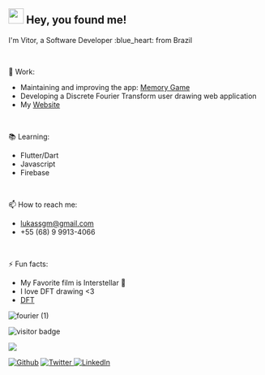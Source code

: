 <h2><img src="https://emojis.slackmojis.com/emojis/images/1531849430/4246/blob-sunglasses.gif?1531849430" width="30"/> Hey, you found me!</h2>

<p>I'm Vitor, a Software Developer :blue_heart: from Brazil <img src="https://user-images.githubusercontent.com/9553743/117826858-e0913680-b246-11eb-8a3b-85ada6a5c66b.png" width="15"/></p>
<br>

🔭 Work:
* Maintaining and improving the app: [Memory Game](https://play.google.com/store/apps/details?id=com.reiko.memorygame)
* Developing a Discrete Fourier Transform user drawing web application
* My [Website](https://reiko-website.web.app/)
<br>

:books: Learning:
* Flutter/Dart
* Javascript
* Firebase

<br>

📫 How to reach me:
* lukassgm@gmail.com <br>
* +55 (68) 9 9913-4066 <br>
<br>

:zap: Fun facts:
* My Favorite film is Interstellar :milky_way:
* I love DFT drawing <3
* [DFT](https://www.youtube.com/watch?v=-qgreAUpPwM&ab_channel=3Blue1Brown)


![fourier (1)](https://user-images.githubusercontent.com/9553743/117827435-5c8b7e80-b247-11eb-926c-41f1841cb579.gif)



<p align="left">
  <img src="https://visitor-badge.glitch.me/badge?page_id=Reiko-Developer.Reiko-Developer" alt="visitor badge"/>
</p>

<img src="https://github-readme-stats.vercel.app/api?username=reiko-dev&&show_icons=true&theme=gruvbox"> </img>

<p><a href="https://github.com/reiko-dev" target="_blank"><img alt="Github" src="https://img.shields.io/badge/GitHub-%2312100E.svg?&style=for-the-badge&logo=Github&logoColor=white" /></a> 
  <a href="https://twitter.com/reiko_dev" target="_blank"><img alt="Twitter" src="https://img.shields.io/badge/twitter-%231DA1F2.svg?&style=for-the-badge&logo=twitter&logoColor=white" /> </a> 
  <a href="https://www.linkedin.com/in/reiko-dev" target="_blank"><img alt="LinkedIn" src="https://img.shields.io/badge/linkedin-%230077B5.svg?&style=for-the-badge&logo=linkedin&logoColor=white" /></a>
</p>

<!--
**Reiko-Developer/Reiko-Developer** is a ✨ _special_ ✨ repository because its `README.md` (this file) appears on your GitHub profile.**
-->
